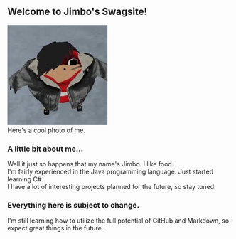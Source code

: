 ## Welcome to Jimbo's Swagsite!

![Here's a cool photo of me.](jimbo.jpg)<br>
Here's a cool photo of me.

### A little bit about me...

Well it just so happens that my name's Jimbo. I like food.<br>
I'm fairly experienced in the Java programming language. Just started learning C#.<br>
I have a lot of interesting projects planned for the future, so stay tuned.

### Everything here is subject to change.

I'm still learning how to utilize the full potential of GitHub and Markdown, so expect great things in the future.
